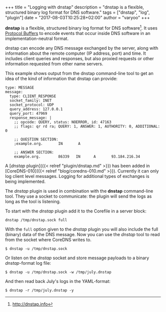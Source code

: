 +++
title = "Logging with dnstap"
description = "dnstap is a flexible, structured binary log format for DNS software."
tags = ["dnstap", "log", "plugin"]
date = "2017-08-03T10:25:28+02:00"
author = "varyoo"
+++

[^dnstap]: http://dnstap.info

**dnstap** is a flexible, structured binary log format for DNS software[^dnstap].
It uses [Protocol Buffers](https://developers.google.com/protocol-buffers/) to encode events that
occur inside DNS software in an implementation-neutral format.

dnstap can encode any DNS message exchanged by the server, along with information about the remote
computer (IP address, port) and time. It includes client queries and responses, but also proxied
requests or other information requested from other name servers.

This example shows output from the dnstap command-line tool to get an idea of the kind of
information that dnstap can provide:

~~~ text
type: MESSAGE
message:
  type: CLIENT_RESPONSE
  socket_family: INET
  socket_protocol: UDP
  query_address: 127.0.0.1
  query_port: 47969
  response_message: |
    ;; opcode: QUERY, status: NOERROR, id: 47163
    ;; flags: qr rd ra; QUERY: 1, ANSWER: 1, AUTHORITY: 0, ADDITIONAL: 0

    ;; QUESTION SECTION:
    ;example.org.       IN       A

    ;; ANSWER SECTION:
    example.org.        86339   IN      A       93.184.216.34
~~~

A [*dnstap* plugin]({{< relref "plugin/dnstap.md" >}}) has been added in [CoreDNS-010]({{< relref "blog/coredns-010.md" >}}).
Currently it can only log client level messages. Logging for additional types of exchanges is being implemented.

The *dnstap* plugin is used in combination with the **dnstap** command-line tool.
They use a socket to communicate: the plugin will send the logs as long as the tool is listening.

To start with the *dnstap* plugin add it to the Corefile in a server block:

~~~ text
dnstap /tmp/dnstap.sock full
~~~

With the `full` option given to the *dnstap* plugin you will also include the full (binary) data
of the DNS message.
Now you can use the *dnstap* tool to read from the socket where CoreDNS writes to.

~~~ text
$ dnstap -u /tmp/dnstap.sock
~~~

Or listen on the *dnstap* socket and store message payloads to a binary *dnstap*-format log file:

~~~ text
$ dnstap -u /tmp/dnstap.sock -w /tmp/july.dnstap
~~~

And then read back July's logs in the YAML-format:

~~~ text
$ dnstap -r /tmp/july.dnstap -y
~~~
